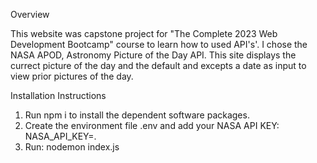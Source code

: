 Overview

This website was capstone project for "The Complete 2023 Web Development Bootcamp" course to learn how to used API's'.
I chose the NASA APOD, Astronomy Picture of the Day API. This site displays the currect picture of the day and the default and excepts a date as input to view prior pictures of the day.


Installation Instructions

1. Run npm i to install the dependent software packages.
2. Create the environment file .env and add your NASA API KEY: NASA_API_KEY=<apiKey>.
3. Run: nodemon index.js
